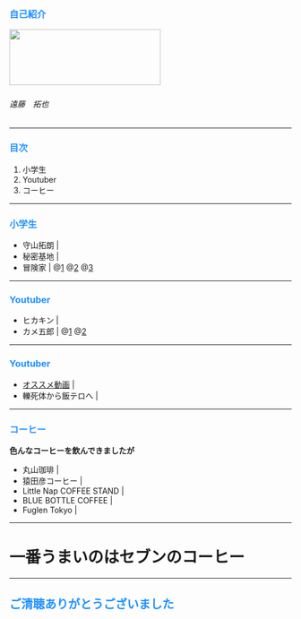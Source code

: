 
### <font color="DodgerBlue">自己紹介</font>

<img src=https://bytebucket.org/u_nation/p-reifiedtypeparameters/raw/85b924af1ffe227dff7df8949ffa1a2f49acb45d/assets/logomark.png width=270px height=100px>

###### 遠藤　拓也

---

### <font color="DodgerBlue">目次</font>

1. 小学生
2. Youtuber
3. コーヒー

---

### <font color="DodgerBlue">小学生</font>

- 守山拓朗 |
- 秘密基地 |
- 冒険家 |
@[1](仲良し)
@[2](ツリーハウスのような高クオリティ)
@[3](潔癖症で断念)
---

### <font color="DodgerBlue">Youtuber</font>

- ヒカキン |
- カメ五郎 |
@[1](<img src=https://raw.githubusercontent.com/u-nation/self-intro/master/assets/hikakin.jpeg width=100px height=100px>)
@[2](https://raw.githubusercontent.com/u-nation/self-intro/master/assets/pic_kamegoro_main.jpg)


---

### <font color="DodgerBlue">Youtuber</font>

- [オススメ動画](https://youtu.be/u6SRxUfYahQ) |
- 轢死体から飯テロへ |


---

### <font color="DodgerBlue">コーヒー</font>
**色んなコーヒーを飲んできましたが**

- 丸山珈琲 |
- 猿田彦コーヒー |
- Little Nap COFFEE STAND |
- BLUE BOTTLE COFFEE |
- Fuglen Tokyo |

---

# 一番うまいのはセブンのコーヒー

---

## <font color="DodgerBlue">ご清聴ありがとうございました</font>

